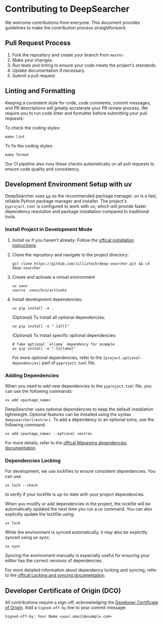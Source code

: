# Contributing to DeepSearcher

We welcome contributions from everyone. This document provides guidelines to make the contribution process straightforward.


## Pull Request Process

1. Fork the repository and create your branch from `master`.
2. Make your changes.
3. Run tests and linting to ensure your code meets the project's standards.
4. Update documentation if necessary.
5. Submit a pull request.


## Linting and Formatting

Keeping a consistent style for code, code comments, commit messages, and PR descriptions will greatly accelerate your PR review process.
We require you to run code linter and formatter before submitting your pull requests:

To check the coding styles:

```shell
make lint
```

To fix the coding styles:

```shell
make format
```
Our CI pipeline also runs these checks automatically on all pull requests to ensure code quality and consistency.


## Development Environment Setup with uv

DeepSearcher uses [uv](https://github.com/astral-sh/uv) as the recommended package manager. uv is a fast, reliable Python package manager and installer. The project's `pyproject.toml` is configured to work with uv, which will provide faster dependency resolution and package installation compared to traditional tools.

### Install Project in Development Mode

1. Install uv if you haven't already:
   Follow the [offical installation instructions](https://docs.astral.sh/uv/getting-started/installation/).

2. Clone the repository and navigate to the project directory:
   ```shell
   git clone https://github.com/zilliztech/deep-searcher.git && cd deep-searcher
   ```
3. Create and activate a virtual environment
   ```shell
   uv venv
   source .venv/bin/activate
   ```
4. Install development dependencies:
   ```shell
   uv pip install -e .
   ```

   (Optional) To install all optional dependencies:
   ```shell
   uv pip install -e ".[all]"
   ```

   (Optional) To install specific optional dependencies:
   ```shell
   # Take optional `ollama` dependency for example
   uv pip install -e ".[ollama]"
   ```
   For more optional dependencies, refer to the `[project.optional-dependencies]` part of `pyproject.toml` file.



### Adding Dependencies

When you need to add new dependencies to the `pyproject.toml` file, you can use the following commands:

```shell
uv add <package_name>
```
DeepSearcher uses optional dependencies to keep the default installation lightweight. Optional features can be installed using the syntax `deepsearcher[<extra>]`. To add a dependency to an optional extra, use the following command:

```shell
uv add <package_name> --optional <extra>
```
For more details, refer to the [offical Managing dependencies documentation](https://docs.astral.sh/uv/concepts/projects/dependencies/).

### Dependencies Locking

For development, we use lockfiles to ensure consistent dependencies. You can use 
```shell
uv lock --check
```
to verify if your lockfile is up-to-date with your project dependencies.

When you modify or add dependencies in the project, the lockfile will be automatically updated the next time you run a uv command. You can also explicitly update the lockfile using:
```shell
uv lock
```

While the environment is synced automatically, it may also be explicitly synced using uv sync:
```shell
uv sync
```
Syncing the environment manually is especially useful for ensuring your editor has the correct versions of dependencies.


For more detailed information about dependency locking and syncing, refer to the [offical Locking and syncing documentation](https://docs.astral.sh/uv/concepts/projects/sync/).


## Developer Certificate of Origin (DCO)

All contributions require a sign-off, acknowledging the [Developer Certificate of Origin](https://developercertificate.org/). 
Add a `Signed-off-by` line to your commit message:

```text
Signed-off-by: Your Name <your.email@example.com>
```